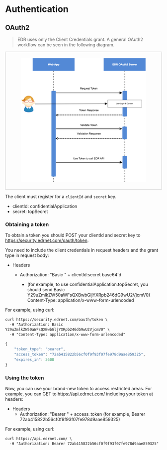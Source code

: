 # Authentication

## OAuth2

> EDR uses only the Client Credentials grant. A general OAuth2 workflow can be seen in the following diagram.

<div style="text-align: center; border: 1px solid #ccc; padding: 20px">
    <img src="./auth-seq.png" width="400">
</div>

The client must register for a `clientId` and `secret` key.

* clientId: confidentialApplication
* secret: topSecret

### Obtaining a token

To obtain a token you should POST your clientId and secret key to https://security.edrnet.com/oauth/token.

You need to include the client credentials in request headers and the grant type in request body:

* Headers
    * Authorization: "Basic " + clientId:secret base64'd

        * (for example, to use confidentialApplication:topSecret, you should send Basic Y29uZmlkZW50aWFsQXBwbGljYXRpb246dG9wU2VjcmV0)
Content-Type: application/x-www-form-urlencoded

For example, using curl:

```
curl https://security.edrnet.com/oauth/token \
  -H "Authorization: Basic Y29uZmlkZW50aWFsQXBwbGljYXRpb246dG9wU2VjcmV0" \
  -H "Content-Type: application/x-www-form-urlencoded"
```

```javascript
{
	"token_type": "bearer",
	"access_token": "72ab415822b56cf0f9f93f07fe978d9aae859325",
	"expires_in": 3600
}
```

### Using the token

Now, you can use your brand-new token to access restricted areas. For example, you can GET to https://api.edrnet.com/ including your token at headers:

* Headers
    * Authorization: "Bearer " + access_token
(for example, Bearer 72ab415822b56cf0f9f93f07fe978d9aae859325)

For example, using curl:

```
curl https://api.edrnet.com/ \
  -H "Authorization: Bearer 72ab415822b56cf0f9f93f07fe978d9aae859325"
```
